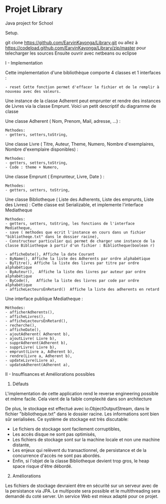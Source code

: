 # Projet Library
Java project for School

Setup.

git clone https://github.com/EarvinKayonga/Library.git ou  allez  à https://codeload.github.com/EarvinKayonga/Library/zip/master  pour telecharger les sources
Ensuite ouvrir avec netbeans ou eclipse


I - Implementation

Cette implementation d'une bibliothèque comporte 4 classes et 1 interfaces :

    - reset Cette fonction permet d'effacer le fichier et de le remplir à nouveau avec des valeurs.

Une instance de la classe Adherent peut emprunter et rendre des instances de Livres via la classe Emprunt.
Voici un petit descriptif du diagramme de classe

Une classe Adherent ( Nom, Prenom, Mail, adresse, ...) :

    Methodes:
    - getters, setters,toString,


Une classe Livre ( Titre, Auteur, Theme, Numero, Nombre d'exemplaires, Nombre d'exemplaire disponibles) :

    Methodes:
    - getters, setters,toString,
    - Code : theme + Numero,


Une classe Emprunt ( Emprunteur, Livre, Date ) :

    Methodes:
    - getters, setters, toString,



Une classe Bibliotheque ( Liste des Adherents, Liste des emprunts, Liste des Livres) :
    Cette classe est Serializable, et implemente l'interface Mediatheque

    Methodes:
    - getters, setters, toString, les fonctions de l'interface Mediatheque,
    - save ( methodes que ecrit l'instance en cours dans un fichier "bibliotheqe.txt" dans le dossier racine),
    - Constructeur particulier qui permet de charger une instance de la classe Bibliotheque à partir d'un fichier : Bibliotheque(boolean r)

    - afficheDate(), Affiche la date Courant
    - ByName(), Affiche la liste des Adherents par ordre alphabétique
    - ByTitre(), Affiche la liste des livres par titre par ordre alphabétique
    - ByAuteur(),  Affiche la liste des livres par auteur par ordre alphabétique
    - ByCode(),   Affiche la liste des livres par code par ordre alphabétique
    - afficheLecteursEnRetard()  Affiche la liste des adherents en retard

Une interface publique Mediatheque :

    Méthodes:
    - afficherAdherents(),
    - afficheLivres(),
    - afficheLecteursEnRetard(),
    - recherche(),
    - afficheDate(),
    - ajoutAdherent( Adherent b),
    - ajoutLivre( Livre b),
    - supprAdherent(Adherent b),
    - supprLivre( Livre b),
    - emprunt(Livre a, Adherent b),
    - rendre(Livre a, Adherent b),
    - updateLivre(Livre a),
    - updateAdherent(Adherent a),

II - Insuffisances et Améliorations possibles

1) Défauts

L'implementation de cette application rend le reverse engineering  possible et même facile. Cela vient de la faible complexité dans son architecture

De plus, le stockage est effectué avec io.ObjectOutputStream, dans le fichier "bibliotheque.txt" dans le dossier racine. Les informations sont bien sûr serialisées.
Ce système de stockage est très discutable:

- Le fichiers de stockage sont facilement corruptibles,
- Les accès disque ne sont pas optimisés,
- Les fichiers de stockage sont sur la machine locale et non une machine distante,
- Les enjeux qui relèvent du transactionnel, de persistance et de la concurrence d'accès ne sont pas abordés.
- Enfin, si l'objet de la classe Bibliotheque devient trop gros, le heap space risque d'être débordé.

2) Améliorations

Les fichiers de stockage devraient être en sécurité sur un serveur avec de la persistance via JPA.
Le multiposte sera possible et le multithreading sera demandé du coté server.
Un service Web est mieux adapté pour ce projet.
